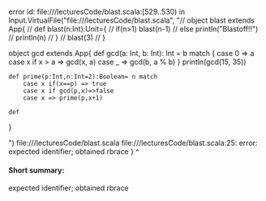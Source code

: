 error id: file://<WORKSPACE>/lecturesCode/blast.scala:[529..530) in Input.VirtualFile("file://<WORKSPACE>/lecturesCode/blast.scala", "// object blast extends App{
//     def blast(n:Int):Unit={
//         if(n>1) blast(n-1)
//         else println("Blastoff!!")
//         println(n)
//     }
//     blast(3)
// }

object gcd extends App{
    def gcd(a: Int, b: Int): Int = b match {
        case 0 => a
        case x if x > a => gcd(x, a)
        case _ => gcd(b, a % b)
    }
    println(gcd(15, 35))

    def prime(p:Int,n:Int=2):Boolean= n match
        case x if(x==p) => true
        case x if gcd(p,x)=>false
        case x => prime(p,x+1)

    def 
    
}



")
file://<WORKSPACE>/lecturesCode/blast.scala
file://<WORKSPACE>/lecturesCode/blast.scala:25: error: expected identifier; obtained rbrace
}
^
#### Short summary: 

expected identifier; obtained rbrace